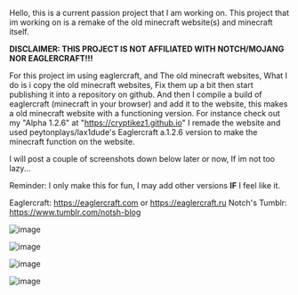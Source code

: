 Hello, this is a current passion project that I am working on. This project that im working on is a remake of the old minecraft website(s) and minecraft itself.

**DISCLAIMER: THIS PROJECT IS NOT AFFILIATED WITH NOTCH/MOJANG NOR EAGLERCRAFT!!!**

For this project im using eaglercraft, and The old minecraft websites, What I do is i copy the old minecraft websites, Fix them up a bit then start publishing it into a
repository on github. And then I compile a build of eaglercraft (minecraft in your browser) and add it to the website, this makes a old minecraft website with a functioning
version. For instance check out my "Alpha 1.2.6" at "https://cryptikez1.github.io" I remade the website and used peytonplays/lax1dude's Eaglercraft a.1.2.6 version to make
the minecraft function on the website.

I will post a couple of screenshots down below later or now, If im not too lazy...

Reminder: I only make this for fun, I may add other versions **IF** I feel like it.

Eaglercraft: https://eaglercraft.com or https://eaglercraft.ru
Notch's Tumblr: https://www.tumblr.com/notsh-blog

![image](https://github.com/user-attachments/assets/ea7f3657-c3dd-4b34-a16b-47fcef821d99)

![image](https://github.com/user-attachments/assets/51379eb4-d956-4f8a-9487-a32338f58407)

![image](https://github.com/user-attachments/assets/1304f824-95d7-4061-b7c8-c0b89f6676e5)

![image](https://github.com/user-attachments/assets/beced116-8391-4bc6-ab6b-5f194f26f808)




